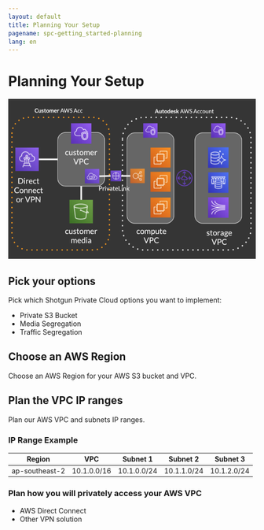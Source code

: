 ```yaml
---
layout: default
title: Planning Your Setup
pagename: spc-getting_started-planning
lang: en
---
```


# Planning Your Setup

![Architecture](../images/spc-arch-setup.png)

## Pick your options

Pick which Shotgun Private Cloud options you want to implement:
  * Private S3 Bucket
  * Media Segregation
  * Traffic Segregation

## Choose an AWS Region

Choose an AWS Region for your AWS S3 bucket and VPC.

## Plan the VPC IP ranges

Plan our AWS VPC and subnets IP ranges.

### IP Range Example

| Region | VPC | Subnet 1 | Subnet 2 | Subnet 3 | 
|--------|-----|----------|----------|----------|
| ap-southeast-2 | 10.1.0.0/16 | 10.1.0.0/24 | 10.1.1.0/24 | 10.1.2.0/24 |


### Plan how you will privately access your AWS VPC

  * AWS Direct Connect
  * Other VPN solution
